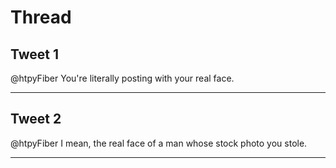# Thread

## Tweet 1

@htpyFiber You're literally posting with your real face.

---

## Tweet 2

@htpyFiber I mean, the real face of a man whose stock photo you stole.

---


